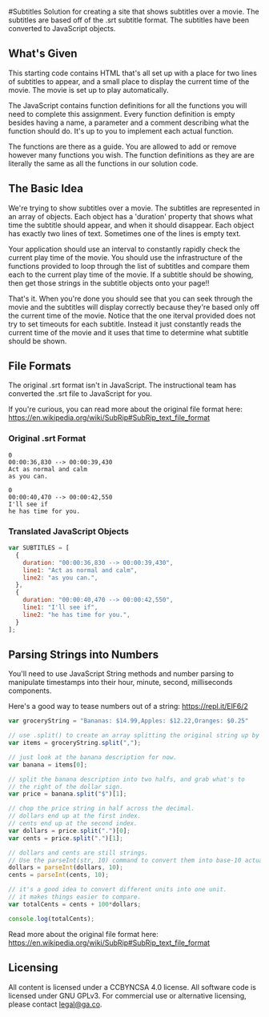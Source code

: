 #Subtitles
Solution for creating a site that shows subtitles over a movie. The
subtitles are based off of the .srt subtitle format. The subtitles
have been converted to JavaScript objects.

## What's Given
This starting code contains HTML that's all set up with a place for
two lines of subtitles to appear, and a small place to display the
current time of the movie. The movie is set up to play automatically.

The JavaScript contains function definitions for all the functions you
will need to complete this assignment. Every function definition is empty
besides having a name, a parameter and a comment describing what the function
should do. It's up to you to implement each actual function.

The functions are there as a guide.  You are allowed to add or remove however
many functions you wish. The function definitions as they are are literally the
same as all the functions in our solution code.

## The Basic Idea
We're trying to show subtitles over a movie. The subtitles are represented in
an array of objects. Each object has a 'duration' property that shows what
time the subtitle should appear, and when it should disappear. Each object
has exactly two lines of text. Sometimes one of the lines is empty text.

Your application should use an interval to constantly rapidly check the current
play time of the movie. You should use the infrastructure of the functions
provided to loop through the list of subtitles and compare them each to the
current play time of the movie. If a subtitle should be showing, then get
those strings in the subtitle objects onto your page!!

That's it. When you're done you should see that you can seek through the
movie and the subtitles will display correctly because they're based only
off the current time of the movie. Notice that the one iterval provided
does not try to set timeouts for each subtitle. Instead it just constantly
reads the current time of the movie and it uses that time to determine
what subtitle should be shown.

## File Formats
The original .srt format isn't in JavaScript. The instructional team has
converted the .srt file to JavaScript for you.

If you're curious, you can read more about the original file format here:
https://en.wikipedia.org/wiki/SubRip#SubRip_text_file_format

### Original .srt Format
```
0
00:00:36,830 --> 00:00:39,430
Act as normal and calm
as you can.

0
00:00:40,470 --> 00:00:42,550
I'll see if
he has time for you.

```

### Translated JavaScript Objects
```js
var SUBTITLES = [
  {
    duration: "00:00:36,830 --> 00:00:39,430",
    line1: "Act as normal and calm",
    line2: "as you can.",
  },
  {
    duration: "00:00:40,470 --> 00:00:42,550",
    line1: "I'll see if",
    line2: "he has time for you.",
  }
];
```

## Parsing Strings into Numbers
You'll need to use JavaScript String methods and number parsing
to manipulate timestamps into their hour, minute, second, milliseconds
components.

Here's a good way to tease numbers out of a string:
<https://repl.it/ElF6/2>

```js
var groceryString = "Bananas: $14.99,Apples: $12.22,Oranges: $0.25"

// use .split() to create an array splitting the original string up by commas.
var items = groceryString.split(",");

// just look at the banana description for now.
var banana = items[0];

// split the banana description into two halfs, and grab what's to
// the right of the dollar sign.
var price = banana.split("$")[1];

// chop the price string in half across the decimal.
// dollars end up at the first index.
// cents end up at the second index.
var dollars = price.split(".")[0];
var cents = price.split(".")[1];

// dollars and cents are still strings.
// Use the parseInt(str, 10) command to convert them into base-10 actual numbers.
dollars = parseInt(dollars, 10);
cents = parseInt(cents, 10);

// it's a good idea to convert different units into one unit.
// it makes things easier to compare.
var totalCents = cents + 100*dollars;

console.log(totalCents);
```

Read more about the original file format here:
<https://en.wikipedia.org/wiki/SubRip#SubRip_text_file_format>


## Licensing
All content is licensed under a CC­BY­NC­SA 4.0 license.
All software code is licensed under GNU GPLv3. For commercial use or alternative licensing, please contact legal@ga.co.

